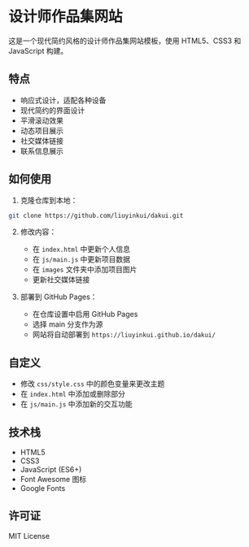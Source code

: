 # 设计师作品集网站

这是一个现代简约风格的设计师作品集网站模板，使用 HTML5、CSS3 和 JavaScript 构建。

## 特点

- 响应式设计，适配各种设备
- 现代简约的界面设计
- 平滑滚动效果
- 动态项目展示
- 社交媒体链接
- 联系信息展示

## 如何使用

1. 克隆仓库到本地：
```bash
git clone https://github.com/liuyinkui/dakui.git
```

2. 修改内容：
   - 在 `index.html` 中更新个人信息
   - 在 `js/main.js` 中更新项目数据
   - 在 `images` 文件夹中添加项目图片
   - 更新社交媒体链接

3. 部署到 GitHub Pages：
   - 在仓库设置中启用 GitHub Pages
   - 选择 main 分支作为源
   - 网站将自动部署到 `https://liuyinkui.github.io/dakui/`

## 自定义

- 修改 `css/style.css` 中的颜色变量来更改主题
- 在 `index.html` 中添加或删除部分
- 在 `js/main.js` 中添加新的交互功能

## 技术栈

- HTML5
- CSS3
- JavaScript (ES6+)
- Font Awesome 图标
- Google Fonts

## 许可证

MIT License 